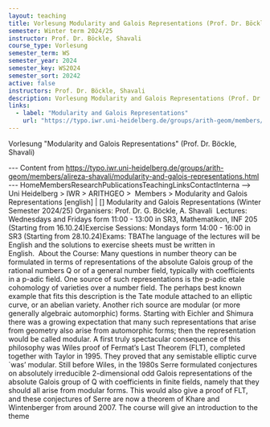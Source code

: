 ```yaml
---
layout: teaching
title: Vorlesung Modularity and Galois Representations (Prof. Dr. Böckle, Shavali)
semester: Winter term 2024/25
instructor: Prof. Dr. Böckle, Shavali
course_type: Vorlesung
semester_term: WS
semester_year: 2024
semester_key: WS2024
semester_sort: 20242
active: false
instructors: Prof. Dr. Böckle, Shavali
description: Vorlesung Modularity and Galois Representations (Prof. Dr. Böckle, Shavali)
links:
  - label: "Modularity and Galois Representations"
    url: "https://typo.iwr.uni-heidelberg.de/groups/arith-geom/members/alireza-shavali/modularity-and-galois-representations.html"
---
```


Vorlesung "Modularity and Galois Representations" (Prof. Dr. Böckle, Shavali)

--- Content from https://typo.iwr.uni-heidelberg.de/groups/arith-geom/members/alireza-shavali/modularity-and-galois-representations.html ---
HomeMembersResearchPublicationsTeachingLinksContactInterna --> Uni Heidelberg > IWR > ARITHGEO > &nbsp;Members >&nbsp;Modularity and Galois Representations [english]&nbsp;|&nbsp;[] Modularity and Galois Representations (Winter Semester 2024/25) Organisers: Prof. Dr. G. Böckle, A. Shavali&nbsp; Lectures: Wednesdays and Fridays form 11:00 - 13:00 in SR3, Mathematikon, INF 205 (Starting from 16.10.24)Exercise Sessions: Mondays form 14:00 - 16:00 in SR3&nbsp;(Starting from 28.10.24)Exams: TBAThe language of the lectures will be English and the solutions to exercise sheets must be written in English.&nbsp;&nbsp;About the Course: Many questions in number theory can be formulated in terms of representations of the absolute Galois group of the rational numbers Q or of a general number field, typically with coefficients in a p-adic field. One source of such representations is the p-adic etale cohomology of varieties over a number field. The perhaps best known example that fits this description is the Tate module attached to an elliptic curve, or an abelian variety. Another rich source are modular (or more generally algebraic automorphic) forms. Starting with Eichler and Shimura there was a growing expectation that many such representations that arise from geometry also arise from automorphic forms; then the representation would be called modular. A first truly spectacular consequence of this philosophy was Wiles proof of Fermat’s Last Theorem (FLT), completed together with Taylor in 1995. They proved that any semistable elliptic curve `was’ modular. Still before Wiles, in the 1980s Serre formulated conjectures on absolutely irreducible 2-dimensional odd Galois representations of the absolute Galois group of Q with coefficients in finite fields, namely that they should all arise from modular forms. This would also give a proof of FLT, and these conjectures of Serre are now a theorem of Khare and Wintenberger from around 2007. The course will give an introduction to the theme

